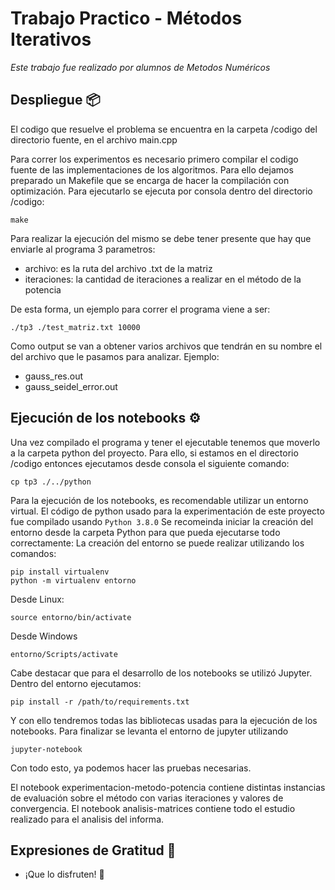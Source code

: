 # Trabajo Practico - Métodos Iterativos

_Este trabajo fue realizado por alumnos de Metodos Numéricos_

## Despliegue 📦

El codigo que resuelve el problema se encuentra en la carpeta /codigo del directorio fuente, en el archivo main.cpp

Para correr los experimentos es necesario primero compilar el codigo fuente de las implementaciones de los algoritmos. Para ello dejamos preparado un Makefile que se encarga de hacer la compilación con optimización. Para ejecutarlo se ejecuta por consola dentro del directorio /codigo:
```
make
```

Para realizar la ejecución del mismo se debe tener presente que hay que enviarle al programa 3 parametros:
* archivo: es la ruta del archivo .txt de la matriz
* iteraciones: la cantidad de iteraciones a realizar en el método de la potencia

De esta forma, un ejemplo para correr el programa viene a ser:
```
./tp3 ./test_matriz.txt 10000
```

Como output se van a obtener varios archivos que tendrán en su nombre el del archivo que le pasamos para analizar. Ejemplo:
* gauss_res.out
* gauss_seidel_error.out

## Ejecución de los notebooks ⚙️
Una vez compilado el programa y tener el ejecutable tenemos que moverlo a la carpeta python del proyecto.
Para ello, si estamos en el directorio /codigo entonces ejecutamos desde consola el siguiente comando:
```
cp tp3 ./../python
```

Para la ejecución de los notebooks, es recomendable utilizar un entorno virtual. El código de python usado para la experimentación de este proyecto fue compilado usando `Python 3.8.0`
Se recomeinda iniciar la creación del entorno desde la carpeta Python para que pueda ejecutarse todo correctamente: La creación del entorno se puede realizar utilizando los comandos:
```
pip install virtualenv
python -m virtualenv entorno
```
Desde Linux:
```
source entorno/bin/activate
```
Desde Windows
```
entorno/Scripts/activate
```
Cabe destacar que para el desarrollo de los notebooks se utilizó Jupyter.
Dentro del entorno ejecutamos:
```
pip install -r /path/to/requirements.txt
```
Y con ello tendremos todas las bibliotecas usadas para la ejecución de los notebooks. Para finalizar se levanta el entorno de jupyter utilizando
```
jupyter-notebook
```

Con todo esto, ya podemos hacer las pruebas necesarias.

El notebook experimentacion-metodo-potencia contiene distintas instancias de evaluación sobre el método con varias iteraciones y valores de convergencia.
El notebook analisis-matrices contiene todo el estudio realizado para el analisis del informa.

## Expresiones de Gratitud 🎁

* ¡Que lo disfruten! 📢
